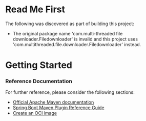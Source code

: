 # Read Me First
The following was discovered as part of building this project:

* The original package name 'com.multi-threaded file downloader.Filedownloader' is invalid and this project uses 'com.multithreaded.file.downloader.Filedownloader' instead.

# Getting Started

### Reference Documentation
For further reference, please consider the following sections:

* [Official Apache Maven documentation](https://maven.apache.org/guides/index.html)
* [Spring Boot Maven Plugin Reference Guide](https://docs.spring.io/spring-boot/docs/3.0.2/maven-plugin/reference/html/)
* [Create an OCI image](https://docs.spring.io/spring-boot/docs/3.0.2/maven-plugin/reference/html/#build-image)

